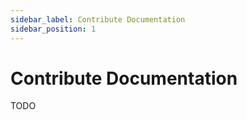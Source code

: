 ```yaml
---
sidebar_label: Contribute Documentation
sidebar_position: 1
---
```


# Contribute Documentation

TODO

